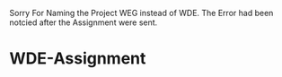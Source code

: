 Sorry For Naming the Project WEG instead of WDE.
The Error had been notcied after the Assignment were sent.
# WDE-Assignment
